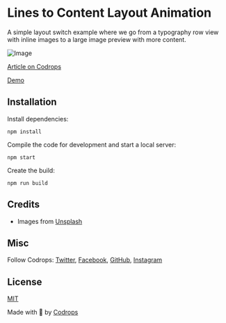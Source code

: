 # Lines to Content Layout Animation

A simple layout switch example where we go from a typography row view with inline images to a large image preview with more content.

![Image](https://tympanus.net/codrops/wp-content/uploads/2022/04/lines2layout_featured.jpg)

[Article on Codrops](https://tympanus.net/codrops/?p=60052)

[Demo](http://tympanus.net/Development/LinesToLayout/)


## Installation

Install dependencies:

```
npm install
```

Compile the code for development and start a local server:

```
npm start
```

Create the build:

```
npm run build
```

## Credits

- Images from [Unsplash](https://unsplash.com/)

## Misc

Follow Codrops: [Twitter](http://www.twitter.com/codrops), [Facebook](http://www.facebook.com/codrops), [GitHub](https://github.com/codrops), [Instagram](https://www.instagram.com/codropsss/)

## License
[MIT](LICENSE)

Made with :blue_heart:  by [Codrops](http://www.codrops.com)




